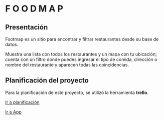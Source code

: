 #  F O O D M A P

## Presentación

Footmap es un sitio para encontrar y filtrar restaurantes desde su base de datos. 

Muestra una lista con todos los restaurantes y un mapa con tu ubicación; cuenta con un filtro donde puedes ingresar el tipo de comida, dirección o nombre del restaurante y aparecen todas las coincidencias.

## Planificación del proyecto
Para la planificación de este proyecto, se utilizó la herramienta **trello**.

[Ir a planificación](https://trello.com/b/PBV7sgCd/proyecto-final-restaurante)



[Ir a App](https://evacatalinaastudillo.github.io/scl-2018-01-foodmap//index.html)

